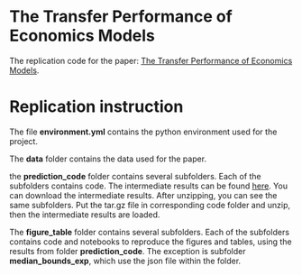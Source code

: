 # The Transfer Performance of Economics Models
The replication code for the paper: [The Transfer Performance of Economics Models](https://www.dropbox.com/scl/fi/vu7486w5rdtftcv2a90al/Theory_Transfer.pdf?rlkey=tmn7dkq88v2wqb6ppibhy85vz&e=1&dl=0).

# Replication instruction
The file **environment.yml** contains the python environment used for the project.

The **data** folder contains the data used for the paper.

the **prediction_code** folder contains several subfolders. Each of the subfolders contains code. The intermediate results can be found [here](https://drive.google.com/file/d/1Cr0Bxi7fzlQJeTckq5lf2cAhA0q5UOY6/view?usp=sharing). You can download the intermediate results. After unzipping, you can see the same subfolders. Put the tar.gz file in corresponding code folder and unzip, then the intermediate results are loaded.

The **figure_table** folder contains several subfolders. Each of the subfolders contains code and notebooks to reproduce the figures and tables, using the results from folder **prediction_code**. The exception is subfolder **median_bounds_exp**, which use the json file within the folder.